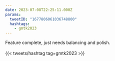 ```yaml
---
date: 2023-07-08T22:25:11.000Z
params:
  tweetID: "1677806061036748800"
  hashtags:
    - gmtk2023
---
```


Feature complete, just needs balancing and polish.\
\
{{< tweets/hashtag tag=gmtk2023 >}}
